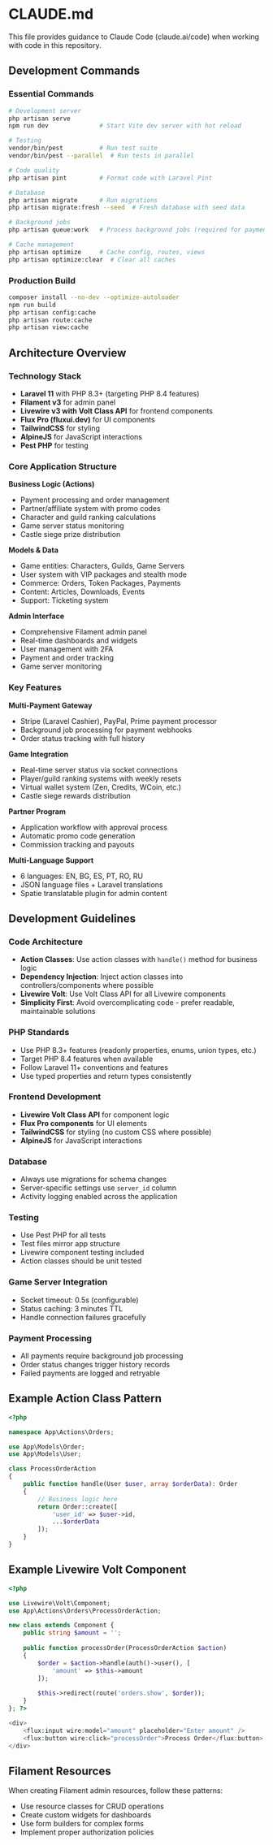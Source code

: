 # CLAUDE.md

This file provides guidance to Claude Code (claude.ai/code) when working with code in this repository.

## Development Commands

### Essential Commands

```bash
# Development server
php artisan serve
npm run dev              # Start Vite dev server with hot reload

# Testing
vendor/bin/pest          # Run test suite
vendor/bin/pest --parallel  # Run tests in parallel

# Code quality
php artisan pint         # Format code with Laravel Pint

# Database
php artisan migrate      # Run migrations
php artisan migrate:fresh --seed  # Fresh database with seed data

# Background jobs
php artisan queue:work   # Process background jobs (required for payments)

# Cache management
php artisan optimize     # Cache config, routes, views
php artisan optimize:clear  # Clear all caches
```

### Production Build

```bash
composer install --no-dev --optimize-autoloader
npm run build
php artisan config:cache
php artisan route:cache
php artisan view:cache
```

## Architecture Overview

### Technology Stack

- **Laravel 11** with PHP 8.3+ (targeting PHP 8.4 features)
- **Filament v3** for admin panel
- **Livewire v3 with Volt Class API** for frontend components
- **Flux Pro (fluxui.dev)** for UI components
- **TailwindCSS** for styling
- **AlpineJS** for JavaScript interactions
- **Pest PHP** for testing

### Core Application Structure

**Business Logic (Actions)**

- Payment processing and order management
- Partner/affiliate system with promo codes
- Character and guild ranking calculations
- Game server status monitoring
- Castle siege prize distribution

**Models & Data**

- Game entities: Characters, Guilds, Game Servers
- User system with VIP packages and stealth mode
- Commerce: Orders, Token Packages, Payments
- Content: Articles, Downloads, Events
- Support: Ticketing system

**Admin Interface**

- Comprehensive Filament admin panel
- Real-time dashboards and widgets
- User management with 2FA
- Payment and order tracking
- Game server monitoring

### Key Features

**Multi-Payment Gateway**

- Stripe (Laravel Cashier), PayPal, Prime payment processor
- Background job processing for payment webhooks
- Order status tracking with full history

**Game Integration**

- Real-time server status via socket connections
- Player/guild ranking systems with weekly resets
- Virtual wallet system (Zen, Credits, WCoin, etc.)
- Castle siege rewards distribution

**Partner Program**

- Application workflow with approval process
- Automatic promo code generation
- Commission tracking and payouts

**Multi-Language Support**

- 6 languages: EN, BG, ES, PT, RO, RU
- JSON language files + Laravel translations
- Spatie translatable plugin for admin content

## Development Guidelines

### Code Architecture

- **Action Classes**: Use action classes with `handle()` method for business logic
- **Dependency Injection**: Inject action classes into controllers/components where possible
- **Livewire Volt**: Use Volt Class API for all Livewire components
- **Simplicity First**: Avoid overcomplicating code - prefer readable, maintainable solutions

### PHP Standards

- Use PHP 8.3+ features (readonly properties, enums, union types, etc.)
- Target PHP 8.4 features when available
- Follow Laravel 11+ conventions and features
- Use typed properties and return types consistently

### Frontend Development

- **Livewire Volt Class API** for component logic
- **Flux Pro components** for UI elements
- **TailwindCSS** for styling (no custom CSS where possible)
- **AlpineJS** for JavaScript interactions

### Database

- Always use migrations for schema changes
- Server-specific settings use `server_id` column
- Activity logging enabled across the application

### Testing

- Use Pest PHP for all tests
- Test files mirror app structure
- Livewire component testing included
- Action classes should be unit tested

### Game Server Integration

- Socket timeout: 0.5s (configurable)
- Status caching: 3 minutes TTL
- Handle connection failures gracefully

### Payment Processing

- All payments require background job processing
- Order status changes trigger history records
- Failed payments are logged and retryable

## Example Action Class Pattern

```php
<?php

namespace App\Actions\Orders;

use App\Models\Order;
use App\Models\User;

class ProcessOrderAction
{
    public function handle(User $user, array $orderData): Order
    {
        // Business logic here
        return Order::create([
            'user_id' => $user->id,
            ...$orderData
        ]);
    }
}
```

## Example Livewire Volt Component

```php
<?php

use Livewire\Volt\Component;
use App\Actions\Orders\ProcessOrderAction;

new class extends Component {
    public string $amount = '';
    
    public function processOrder(ProcessOrderAction $action)
    {
        $order = $action->handle(auth()->user(), [
            'amount' => $this->amount
        ]);
        
        $this->redirect(route('orders.show', $order));
    }
}; ?>

<div>
    <flux:input wire:model="amount" placeholder="Enter amount" />
    <flux:button wire:click="processOrder">Process Order</flux:button>
</div>
```

## Filament Resources

When creating Filament admin resources, follow these patterns:

- Use resource classes for CRUD operations
- Create custom widgets for dashboards
- Use form builders for complex forms
- Implement proper authorization policies
